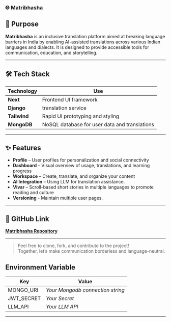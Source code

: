 ### 🌐 Matribhasha

## 🧭 Purpose

**Matribhasha** is an inclusive translation platform aimed at breaking language barriers in India by enabling AI-assisted translations across various Indian languages and dialects. It is designed to provide accessible tools for communication, education, and storytelling.

---

## 🛠️ Tech Stack

| Technology | Use |
|------------|------|
| **Next** | Frontend UI framework |
| **Django** | translation service |
| **Tailwind** | Rapid UI prototyping and styling |
| **MongoDB** | NoSQL database for user data and translations |

---

## ✨ Features

- **Profile** – User profiles for personalization and social connectivity  
- **Dashboard** – Visual overview of usage, translations, and learning progress  
- **Workspace** – Create, translate, and organize your content  
- **AI Integration** – Using LLM for translation assistance. 
- **Vivar** – Scroll-based short stories in multiple languages to promote reading and culture  
- **Versioning** - Maintain multiple user pages.

---

## 🔗 GitHub Link

**[Matribhasha Repository](https://github.com/Vidhyasagar-dhd123/Matribhasha)**

---

> Feel free to clone, fork, and contribute to the project!  
> Together, let’s make communication borderless and language-neutral.


## Environment Variable
|Key|Value|
|-|-|
|MONGO_URI|*Your Mongodb connection string*|
|JWT_SECRET| *Your Secret*|
|LLM_API |*Your LLM API*|
---